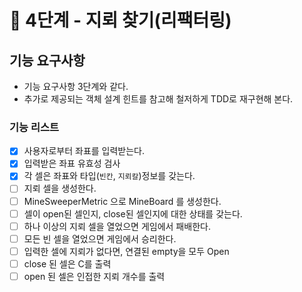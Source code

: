# 🚀 4단계 - 지뢰 찾기(리팩터링)

## 기능 요구사항

- 기능 요구사항 3단계와 같다.
- 추가로 제공되는 객체 설계 힌트를 참고해 철저하게 TDD로 재구현해 본다.

### 기능 리스트

- [x] 사용자로부터 좌표를 입력받는다.
- [x] 입력받은 좌표 유효성 검사
- [x] 각 셀은 좌표와 타입(`빈칸`, `지뢰칼`)정보를 갖는다.
- [ ] 지뢰 셀을 생성한다.
- [ ] MineSweeperMetric 으로 MineBoard 를 생성한다.
- [ ] 셀이 open된 셀인지, close된 셀인지에 대한 상태를 갖는다.
- [ ] 하나 이상의 지뢰 셀을 열었으면 게임에서 패배한다.
- [ ] 모든 빈 셀을 열었으면 게임에서 승리한다.
- [ ] 입력한 셀에 지뢰가 없다면, 연결된 empty을 모두 Open
- [ ] close 된 셀은 C를 출력
- [ ] open 된 셀은 인접한 지뢰 개수를 출력
